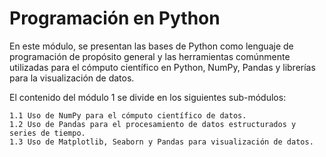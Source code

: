 
# Programación en Python

En este módulo, se presentan las bases de Python como lenguaje de programación de propósito general y las herramientas comúnmente utilizadas para el cómputo científico en Python, NumPy, Pandas y librerías para la visualización de datos.

El contenido del módulo 1 se divide en los siguientes sub-módulos:

    1.1 Uso de NumPy para el cómputo científico de datos.
    1.2 Uso de Pandas para el procesamiento de datos estructurados y series de tiempo.
    1.3 Uso de Matplotlib, Seaborn y Pandas para visualización de datos.

